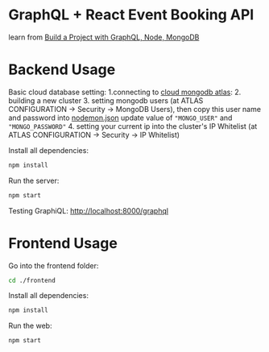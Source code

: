 # GraphQL + React Event Booking API
learn from [Build a Project with GraphQL, Node, MongoDB](https://www.youtube.com/playlist?list=PL55RiY5tL51rG1x02Yyj93iypUuHYXcB_)

# Backend Usage
Basic cloud database setting:
1.connecting to [cloud mongodb atlas](https://cloud.mongodb.com/user#/atlas/login):
2. building a new cluster
3. setting mongodb users (at ATLAS CONFIGURATION -> Security -> MongoDB Users), then copy this user name and password into [nodemon.json](https://github.com/zentim/graphql-react-event-booking/blob/master/nodemon.json) update value of `"MONGO_USER"` and `"MONGO_PASSWORD"`
4. setting your current ip into the cluster's IP Whitelist (at ATLAS CONFIGURATION -> Security -> IP Whitelist)  

Install all dependencies:
```sh
npm install
```

Run the server:
```sh
npm start
```

Testing GraphiQL: [http://localhost:8000/graphql](http://localhost:8000/graphql)

# Frontend Usage
Go into the frontend folder: 
```sh
cd ./frontend
```

Install all dependencies:
```sh
npm install
```

Run the web:
```sh
npm start
```
